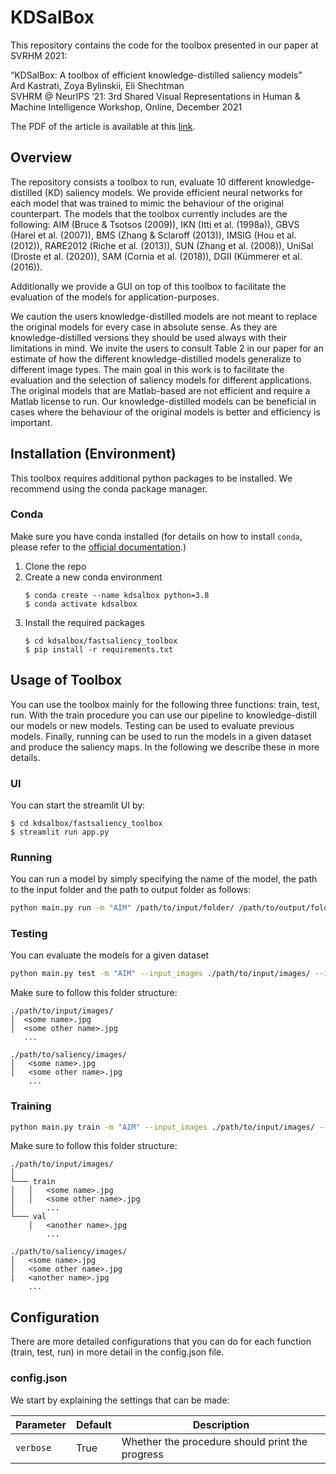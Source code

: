 # KDSalBox

This repository contains the code for the toolbox presented in our paper at SVRHM 2021:

“KDSalBox: A toolbox of efficient knowledge-distilled saliency models”  
Ard Kastrati, Zoya Bylinskii, Eli Shechtman  
SVHRM @ NeurIPS ’21: 3rd Shared Visual Representations in Human & Machine Intelligence Workshop, Online, December 2021

The PDF of the article is available at this [link][1].

## Overview

The repository consists a toolbox to run, evaluate 10 different knowledge-distilled (KD) saliency models. We provide efficient neural networks for each model that was trained to mimic the behaviour of the original counterpart. The models that the toolbox currently includes are the following: AIM (Bruce & Tsotsos (2009)), IKN (Itti et al. (1998a)), GBVS (Harel et al. (2007)), BMS (Zhang & Sclaroff (2013)), IMSIG (Hou et al. (2012)), RARE2012 (Riche et al. (2013)), SUN (Zhang et al. (2008)), UniSal (Droste et al. (2020)), SAM (Cornia et al. (2018)), DGII (Kümmerer et al. (2016)).

Additionally we provide a GUI on top of this toolbox to facilitate the evaluation of the models for application-purposes.

We caution the users knowledge-distilled models are not meant to replace the original models for every case in absolute sense. As they are knowledge-distilled versions they should be used always with their limitations in mind. We invite the users to consult Table 2 in our paper for an estimate of how the different knowledge-distilled models generalize to different image types. The main goal in this work is to facilitate the evaluation and the selection of saliency models for different applications. The original models that are Matlab-based are not efficient and require a Matlab license to run. Our knowledge-distilled models can be beneficial in cases where the behaviour of the original models is better and efficiency is important.

## Installation (Environment)
This toolbox requires additional python packages to be installed.
We recommend using the conda package manager.

### Conda
Make sure you have conda installed (for details on how to install `conda`, please refer to the [official documentation][5].)
1. Clone the repo
2. Create a new conda environment
   ```console
   $ conda create --name kdsalbox python=3.8
   $ conda activate kdsalbox
   ```
3. Install the required packages
   ```console
   $ cd kdsalbox/fastsaliency_toolbox
   $ pip install -r requirements.txt
   ```


## Usage of Toolbox

You can use the toolbox mainly for the following three functions: train, test, run. With the train procedure you can use our pipeline to knowledge-distill our models or new models. Testing can be used to evaluate previous models. Finally, running can be used to run the models in a given dataset and produce the saliency maps. In the following we describe these in more details.

### UI
You can start the streamlit UI by:
```console
$ cd kdsalbox/fastsaliency_toolbox
$ streamlit run app.py
```

### Running
You can run a model by simply specifying the name of the model, the path to the input folder and the path to output folder as follows:

```bash
python main.py run -m "AIM" /path/to/input/folder/ /path/to/output/folder/
```

### Testing
You can evaluate the models for a given dataset 

```bash
python main.py test -m "AIM" --input_images ./path/to/input/images/ --input_saliencies ./path/to/saliency/images/
```
Make sure to follow this folder structure:
```
./path/to/input/images/ 
│  <some name>.jpg
│  <some other name>.jpg
   ...

./path/to/saliency/images/
│   <some name>.jpg
│   <some other name>.jpg
    ...
```

### Training
```bash
python main.py train -m "AIM" --input_images ./path/to/input/images/ --input_saliencies ./path/to/saliency/images/
```

Make sure to follow this folder structure:
```
./path/to/input/images/ 
│
└─── train
│   │   <some name>.jpg
│   │   <some other name>.jpg
│       ...
└─── val
    │   <another name>.jpg
        ...

./path/to/saliency/images/
│   <some name>.jpg
│   <some other name>.jpg
|   <another name>.jpg
    ...
```


## Configuration

There are more detailed configurations that you can do for each function (train, test, run) in more detail in the config.json file.

### config.json

We start by explaining the settings that can be made:

Parameter | Default | Description
------------ | ------------- | -------------
`verbose` | True | Whether the procedure should print the progress

[1]: https://tik-db.ee.ethz.ch/file/ce39d039b49f33a066d08e1c0ecb12f0/KDSalBox.pdf
[5]: https://docs.conda.io/en/latest/
